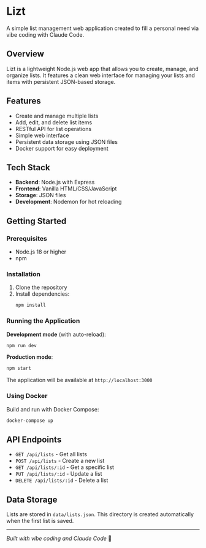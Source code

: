 # Lizt

A simple list management web application created to fill a personal need via vibe coding with Claude Code.

## Overview

Lizt is a lightweight Node.js web app that allows you to create, manage, and organize lists. It features a clean web interface for managing your lists and items with persistent JSON-based storage.

## Features

- Create and manage multiple lists
- Add, edit, and delete list items
- RESTful API for list operations
- Simple web interface
- Persistent data storage using JSON files
- Docker support for easy deployment

## Tech Stack

- **Backend**: Node.js with Express
- **Frontend**: Vanilla HTML/CSS/JavaScript
- **Storage**: JSON files
- **Development**: Nodemon for hot reloading

## Getting Started

### Prerequisites

- Node.js 18 or higher
- npm

### Installation

1. Clone the repository
2. Install dependencies:
   ```bash
   npm install
   ```

### Running the Application

**Development mode** (with auto-reload):
```bash
npm run dev
```

**Production mode**:
```bash
npm start
```

The application will be available at `http://localhost:3000`

### Using Docker

Build and run with Docker Compose:
```bash
docker-compose up
```

## API Endpoints

- `GET /api/lists` - Get all lists
- `POST /api/lists` - Create a new list
- `GET /api/lists/:id` - Get a specific list
- `PUT /api/lists/:id` - Update a list
- `DELETE /api/lists/:id` - Delete a list

## Data Storage

Lists are stored in `data/lists.json`. This directory is created automatically when the first list is saved.

---

*Built with vibe coding and Claude Code* 🤖